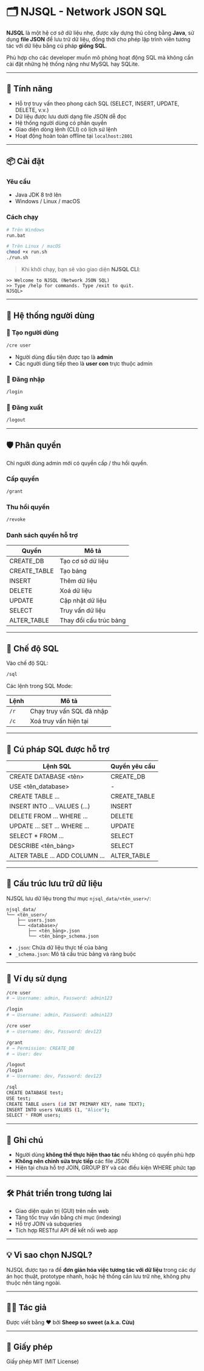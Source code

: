 # 🗂️ NJSQL - Network JSON SQL

**NJSQL** là một hệ cơ sở dữ liệu nhẹ, được xây dựng thủ công bằng **Java**, sử dụng **file JSON** để lưu trữ dữ liệu, đồng thời cho phép lập trình viên tương tác với dữ liệu bằng cú pháp **giống SQL**.

Phù hợp cho các developer muốn mô phỏng hoạt động SQL mà không cần cài đặt những hệ thống nặng như MySQL hay SQLite.

---

## 🚀 Tính năng

- Hỗ trợ truy vấn theo phong cách SQL (SELECT, INSERT, UPDATE, DELETE, v.v.)
- Dữ liệu được lưu dưới dạng file JSON dễ đọc
- Hệ thống người dùng có phân quyền
- Giao diện dòng lệnh (CLI) có lịch sử lệnh
- Hoạt động hoàn toàn offline tại `localhost:2801`

---

## 📦 Cài đặt

### Yêu cầu
- Java JDK 8 trở lên
- Windows / Linux / macOS

### Cách chạy
```bash
# Trên Windows
run.bat

# Trên Linux / macOS
chmod +x run.sh
./run.sh
```

> Khi khởi chạy, bạn sẽ vào giao diện **NJSQL CLI**:
```
>> Welcome to NJSQL (Network JSON SQL)
>> Type /help for commands. Type /exit to quit.
NJSQL>
```

---

## 🔐 Hệ thống người dùng

### 👤 Tạo người dùng
```bash
/cre user
```
- Người dùng đầu tiên được tạo là **admin**
- Các người dùng tiếp theo là **user con** trực thuộc admin

### 🔑 Đăng nhập
```bash
/login
```

### 🚪 Đăng xuất
```bash
/logout
```

---

## 🛡️ Phân quyền

Chỉ người dùng admin mới có quyền cấp / thu hồi quyền.

### Cấp quyền
```bash
/grant
```

### Thu hồi quyền
```bash
/revoke
```

### Danh sách quyền hỗ trợ

| Quyền         | Mô tả                          |
|---------------|--------------------------------|
| CREATE_DB     | Tạo cơ sở dữ liệu              |
| CREATE_TABLE  | Tạo bảng                       |
| INSERT        | Thêm dữ liệu                   |
| DELETE        | Xoá dữ liệu                    |
| UPDATE        | Cập nhật dữ liệu               |
| SELECT        | Truy vấn dữ liệu               |
| ALTER_TABLE   | Thay đổi cấu trúc bảng         |

---

## 🧠 Chế độ SQL

Vào chế độ SQL:
```bash
/sql
```

Các lệnh trong SQL Mode:

| Lệnh   | Mô tả                            |
|--------|----------------------------------|
| `/r`   | Chạy truy vấn SQL đã nhập        |
| `/c`   | Xoá truy vấn hiện tại            |

---

## 📘 Cú pháp SQL được hỗ trợ

| Lệnh SQL                            | Quyền yêu cầu       |
|------------------------------------|---------------------|
| CREATE DATABASE <tên>              | CREATE_DB           |
| USE <tên_database>                 | -                   |
| CREATE TABLE ...                   | CREATE_TABLE        |
| INSERT INTO ... VALUES (...)       | INSERT              |
| DELETE FROM ... WHERE ...          | DELETE              |
| UPDATE ... SET ... WHERE ...       | UPDATE              |
| SELECT * FROM ...                  | SELECT              |
| DESCRIBE <tên_bảng>                | SELECT              |
| ALTER TABLE ... ADD COLUMN ...     | ALTER_TABLE         |

---

## 📂 Cấu trúc lưu trữ dữ liệu

NJSQL lưu dữ liệu trong thư mục `njsql_data/<tên_user>/`:

```
njsql_data/
└── <tên_user>/
    ├── users.json
    └── <database>/
        ├── <tên_bảng>.json
        └── <tên_bảng>_schema.json
```

- `.json`: Chứa dữ liệu thực tế của bảng
- `_schema.json`: Mô tả cấu trúc bảng và ràng buộc

---

## 🧪 Ví dụ sử dụng

```bash
/cre user
# → Username: admin, Password: admin123

/login
# → Username: admin, Password: admin123

/cre user
# → Username: dev, Password: dev123

/grant
# → Permission: CREATE_DB
# → User: dev

/logout
/login
# → Username: dev, Password: dev123

/sql
CREATE DATABASE test;
USE test;
CREATE TABLE users (id INT PRIMARY KEY, name TEXT);
INSERT INTO users VALUES (1, "Alice");
SELECT * FROM users;
```

---

## 📝 Ghi chú

- Người dùng **không thể thực hiện thao tác** nếu không có quyền phù hợp
- **Không nên chỉnh sửa trực tiếp** các file JSON
- Hiện tại chưa hỗ trợ JOIN, GROUP BY và các điều kiện WHERE phức tạp

---

## 🛠️ Phát triển trong tương lai

- Giao diện quản trị (GUI) trên nền web
- Tăng tốc truy vấn bằng chỉ mục (indexing)
- Hỗ trợ JOIN và subqueries
- Tích hợp RESTful API để kết nối web app

---

## 💡 Vì sao chọn NJSQL?

NJSQL được tạo ra để **đơn giản hóa việc tương tác với dữ liệu** trong các dự án học thuật, prototype nhanh, hoặc hệ thống cần lưu trữ nhẹ, không phụ thuộc nền tảng ngoài.

---

## 👨‍💻 Tác giả

Được viết bằng ❤️ bởi **Sheep so sweet (a.k.a. Cừu)**

---

## 📜 Giấy phép

Giấy phép MIT (MIT License)